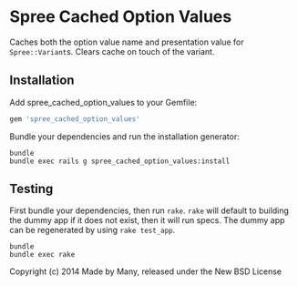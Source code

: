 Spree Cached Option Values
=======================

Caches both the option value name and presentation value for `Spree::Variant`s. Clears cache on touch of the variant.

Installation
------------

Add spree_cached_option_values to your Gemfile:

```ruby
gem 'spree_cached_option_values'
```

Bundle your dependencies and run the installation generator:

```shell
bundle
bundle exec rails g spree_cached_option_values:install
```

Testing
-------

First bundle your dependencies, then run `rake`. `rake` will default to building the dummy app if it does not exist, then it will run specs. The dummy app can be regenerated by using `rake test_app`.

```shell
bundle
bundle exec rake
```

Copyright (c) 2014 Made by Many, released under the New BSD License
